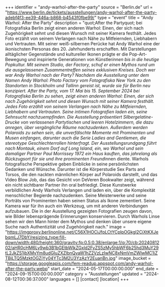 +++
identifier = "andy-warhol-after-the-party"
source = "Berlin.de"
url = "https://www.berlin.de/tickets/ausstellungen/andy-warhol-after-the-party-adebf4f3-ee39-446a-b868-b4543f0fbe99/"
type = "event"
title = "Andy Warhol: After the Party"
description = "quot;After the Partyquot; bei Fotografiska Berlin zeigt einen anderen Warhol: Einen, der sich nach Zugehörigkeit sehnt und diesen Wunsch mit seiner Kamera festhält. Jedes Foto erzählt von seinem Verlangen nach Nähe zu Mitfeiernden, Liebhabern und Vertrauten.
Mit seiner weiß-silbernen Perücke hat Andy Warhol eine der ikonischsten Personas des 20. Jahrhunderts erschaffen. Mit Darstellungen alltäglicher Gegenstände und kultureller Ikonen prägte er die Pop-Art-Bewegung und inspirierte Generationen von Künstler*innen bis in die heutige Popkultur. Mit seinem Studio, der Factory, schuf er einen Mythos rund um die ausgelassenen Zusammentreffen seines exklusiven Kreises. Doch wer war Andy Warhol nach der Party?
Nachdem die Ausstellung unter dem Namen Andy Warhol: Photo Factory vom Fotografiska New York zu den Standorten in Stockholm und Tallinn gereist ist, wurde sie für Berlin neu konzipiert. After the Party, vom 17. Mai bis 15. September 2024 bei Fotografiska Berlin zu sehen, zeigt einen anderen Warhol: Einen, der sich nach Zugehörigkeit sehnt und diesen Wunsch mit seiner Kamera festhält. Jedes Foto erzählt von seinem Verlangen nach Nähe zu Mitfeiernden, Liebhabern und Vertrauten. Seine intimen Fotografien laden ein, seine Sehnsucht nachzuempfinden.
Die Ausstellung präsentiert Silbergelatine-Drucke von verlassenen Partytischen und leeren Hotelzimmern, die dazu anregen, über vergängliche Räume nachzudenken. Außerdem werden Polaroids zu sehen sein, die unverfälschte Momente mit Prominenten und Musen einfangen, darunter auch die Serie Ladies and Gentlemen, die stereotype Geschlechterrollen hinterfragt. Der Ausstellungsrundgang führt nach Montauk, einem Dorf auf Long Island, ein, wo Warhol und sein damaliger Partner Paul Morrissey 1972 ein Haus kauften, das jahrelang als Rückzugsort für sie und ihre prominenten Freund*innen diente.
Warhols fotografische Perspektive geben Einblicke in seine persönlichsten Gedanken und Wünsche. Darunter ist die Körperstudie Sex Parts and Torsos, die den nackten männlichen Körper auf Polaroids darstellt, und das Video Blow Job, das das Gesicht von DeVeren Bookwalter zeigt, während ein nicht sichtbarer Partner ihn oral befriedigt. Diese Kunstwerke verbildlichen Andy Warhols Verlangen und laden ein, über die Komplexität menschlicher Begierde nachzudenken.
Seine Meisterwerke und seine Porträts von Prominenten haben seinen Status als Ikone zementiert. Seine Kamera war für ihn auch ein Werkzeug, um mit anderen Verbindungen aufzubauen. Die in der Ausstellung gezeigten Fotografien zeugen davon, wie Bilder lebensprägende Erinnerungen konservieren. Durch Warhols Linse sehen wir den Mann hinter dem Mythos und denken über unsere eigene Suche nach Authentizität und Zugehörigkeit nach."
image = "https://imgproxy.berlinonline.net/C56X1HOCiJfpLCtYCplpOGkgI2CiXtKXJebqmLJ7DbY/resizing_type:fill-down/width:480/height:360/gravity:fp:0.5:0.38/enlarge:1/q:70/cb:2024081202/aHR0cHM6Ly9wb3B1bGEtbWlkZGxld2FyZS5zMy5hbWF6b25hd3MuY29tL2JkZS1jbXMvYm8udGIuZXZlbnQvaW1hZ2VzLzIwNC8xNmVmZWIwMC1iZTBjLTQ5MzktOGZjYy04YTc3M2U3YzAzY2EuanBn.jpg"
image_bucket = "https://storage.googleapis.com/fem-readup.appspot.com/andy-warhol-after-the-party.webp"
start_date = "2024-05-17T00:00:00.000"
end_date = "2024-09-15T00:00:00.000"
category = "Ausstellungen"
updated = "2024-08-12T00:36:37.000"
languages = []
[contact]
[location]
+++